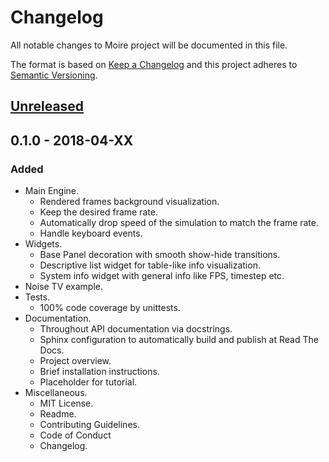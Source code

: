 # Changelog
All notable changes to Moire project will be documented in this file.

The format is based on [Keep a Changelog](http://keepachangelog.com/en/1.0.0/)
and this project adheres to [Semantic Versioning](http://semver.org/spec/v2.0.0.html).

## [Unreleased]

## 0.1.0 - 2018-04-XX
### Added

- Main Engine.
  - Rendered frames background visualization.
  - Keep the desired frame rate.
  - Automatically drop speed of the simulation to match the frame rate.
  - Handle keyboard events.
- Widgets.
  - Base Panel decoration with smooth show-hide transitions.
  - Descriptive list widget for table-like info visualization.
  - System info widget with general info like FPS, timestep etc.
- Noise TV example.
- Tests.
  - 100% code coverage by unittests.
- Documentation.
  - Throughout API documentation via docstrings.
  - Sphinx configuration to automatically build and publish at Read
    The Docs.
  - Project overview.
  - Brief installation instructions.
  - Placeholder for tutorial.
- Miscellaneous.
  - MIT License.
  - Readme.
  - Contributing Guidelines.
  - Code of Conduct
  - Changelog.

[Unreleased]: https://github.com/olivierlacan/keep-a-changelog/compare/v0.1.0...HEAD
